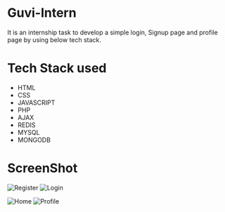 # Guvi-Intern
It is an internship task to develop a simple login, Signup page and profile page by using below tech stack.
# Tech Stack used
* HTML
* CSS
* JAVASCRIPT
* PHP
* AJAX
* REDIS
* MYSQL
* MONGODB
# ScreenShot
 ![Register](https://github.com/user-attachments/assets/a8161039-aa91-454a-9394-c442d363f0bf)
 ![Login](https://github.com/user-attachments/assets/d9c06021-3566-4408-8b23-34bbde0ff83f)

 ![Home](https://github.com/user-attachments/assets/15b62f03-7933-409f-9ac9-3343fcf6ce07)
 ![Profile](https://github.com/user-attachments/assets/c483b2cb-7751-4e4f-9acf-5511a7dd9ca0)
